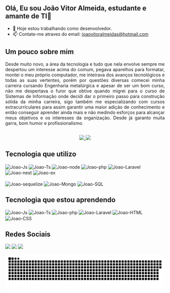 ## Olá, Eu sou João Vitor Almeida, estudante e amante de TI👋

- 🔭 Hoje estou trabalhando como desenvolvedor.
- 📫 Contate-me atraves do email: joaovitoralmeidas@hotmail.com

## Um pouco sobre mim
<p align="justify">Desde muito novo, a área da tecnologia e tudo que nela envolve sempre me despertou um interesse acima do comum, pegava aparelhos para formatar, montei o meu próprio computador, me inteirava dos avanços tecnológicos e todas as suas vertentes, porém por questões diversas comecei minha carreira cursando Engenharia metalúrgica e apesar de ser um bom curso, não me despertava o furor que obtive quando migrei para o curso de Sistemas de Informação onde decidi dar o primeiro passo para construção sólida da minha carreira, sigo também me especializando com cursos extracurriculares para assim garantir uma maior adição de conhecimento e então conseguir aprender ainda mais e não medindo esforços para alcançar meus objetivos e os interesses da organização. Desde já garanto muita garra, bom humor e profissionalismo.</p>

##
<div align="center">
  <a href="https://github.com/JoaoVASSoares">
  <img height="180" src="https://github-readme-stats.vercel.app/api?username=JoaoVASSoares&show_icons=true&theme=react&include_all_commits=true&private_count=true"/>
  </a>
  <a href="https://github.com/JoaoVASSoares">
  <img height="180" src="https://github-readme-stats.vercel.app/api/top-langs/?username=JoaoVASSoares&layout=compact&langs_count=7&theme=react"/>
  </a>
</div>

## Tecnologia que utilizo

<div style="display: inline_block">
  <img align="center" alt="Joao-Js" width="126.5" height="28" src="https://img.shields.io/badge/JavaScript-323330?style=for-the-badge&logo=javascript&logoColor=F7DF1E">
  <img align="center" alt="Joao-Ts" width="126.5" height="28" src="https://img.shields.io/badge/TypeScript-007ACC?style=for-the-badge&logo=typescript&logoColor=white">
  <img align="center" alt="Joao-node" width="100" height="28" src="https://img.shields.io/badge/Node.js-43853D?style=for-the-badge&logo=node.js&logoColor=white">
  <img align="center" alt="Joao-php" width="71" height="28" src="https://img.shields.io/badge/PHP-777BB4?style=for-the-badge&logo=php&logoColor=white">
  <img align="center" alt="Joao-Laravel" width="103" height="28" src="https://img.shields.io/badge/laravel-%23FF2D20.svg?&style=for-the-badge&logo=laravel&logoColor=white">
  <img align="center" alt="Joao-nest" width="100" height="28" src="https://img.shields.io/badge/nestjs-E0234E?style=for-the-badge&logo=nestjs&logoColor=white">
  <img align="center" alt="Joao-ex" width="100" height="28" src="https://img.shields.io/badge/Express%20js-000000?style=for-the-badge&logo=express&logoColor=white">
 </div><br>
 
<div style="display: inline_block">
  <img align="center" alt="Joao-sequelize" width="100" height="28" src="https://img.shields.io/badge/Sequelize-52B0E7?style=for-the-badge&logo=Sequelize&logoColor=white">
  <img align="center" alt="Joao-Mongo" width="110" height="28" src="https://img.shields.io/badge/MongoDB-4EA94B?style=for-the-badge&logo=mongodb&logoColor=white">
  <img align="center" alt="Joao-SQL" width="77" height="28"  src="https://img.shields.io/badge/MySQL-005C84?style=for-the-badge&logo=mysql&logoColor=white">
 </div>
 
## Tecnologia que estou aprendendo 

<div style="display: inline_block">
  <img align="center" alt="Joao-Js" width="126.5" height="28" src="https://img.shields.io/badge/JavaScript-323330?style=for-the-badge&logo=javascript&logoColor=F7DF1E">
  <img align="center" alt="Joao-Ts" width="126.5" height="28" src="https://img.shields.io/badge/TypeScript-007ACC?style=for-the-badge&logo=typescript&logoColor=white">
  <img align="center" alt="Joao-php" width="71" height="28" src="https://img.shields.io/badge/PHP-777BB4?style=for-the-badge&logo=php&logoColor=white">
  <img align="center" alt="Joao-Laravel" width="103" height="28" src="https://img.shields.io/badge/laravel-%23FF2D20.svg?&style=for-the-badge&logo=laravel&logoColor=white">
  <img align="center" alt="Joao-HTML" width="88.25" height="28"  src="https://img.shields.io/badge/HTML5-E34F26?style=for-the-badge&logo=html5&logoColor=white">
  <img align="center" alt="Joao-CSS" width="77" height="28"  src="https://img.shields.io/badge/CSS3-1572B6?style=for-the-badge&logo=css3&logoColor=white">
</div>

## Redes Sociais 
<div> 
    <a href="https://instagram.com/joaoyvitor_" target="_blank">
    <img src="https://img.shields.io/badge/-Instagram-%23E4405F?style=for-the-badge&logo=instagram&logoColor=white" target="_blank"></a>
 	  <a href = "mailto:joaovitoralmeidas@hotmail.com">
    <img src="https://img.shields.io/badge/Microsoft_Outlook-0078D4?style=for-the-badge&logo=microsoft-outlook&logoColor=white"></a>
    <a href="https://www.linkedin.com/in/joão-vitor-soares-5727051b4" target="_blank">
    <img src="https://img.shields.io/badge/-LinkedIn-%230077B5?style=for-the-badge&logo=linkedin&logoColor=white" target="_blank"></a> 


 ![Snake animation](https://github.com/JoaoVASSoares/JoaoVASSoares/blob/output/github-contribution-grid-snake-dark.svg?palette=github-dark.svg)

</div>
